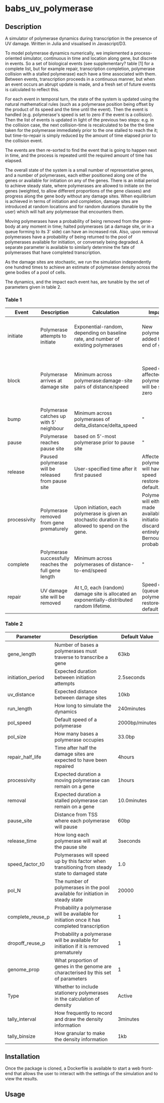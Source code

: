 # babs_uv_polymerase
## Description
A simulator of polymerase dynamics during transcription in the
presence of UV damage. Written in Julia and visualised in
Javascript/D3.

To model polymerase dynamics numerically, we implemented a
process-oriented simulator, continuous in time and location along
gene, but discrete in events. So a set of biological events (see
supplementary? table [1] for a complete list, but for example
repair, transcription completion, polymerase collision with a stalled
polymerase) each have a time associated with them. Between events,
transcription proceeds in a continuous manner, but when an event
occurs an abrupt update is made, and a fresh set of future events is
calculated to reflect this.

For each event in temporal turn, the state of the system is updated
using the natural mathematical rules (such as a polymerase position
being offset by the product of its speed and the time until the
event). Then the event is handled (e.g. polymerase's speed is set to
zero if the event is a collision).  Then the list of events is updated
in light of the previous two steps: e.g. in the collision case, the
next collision-time is recalculated to be the the time taken for the
polymerase immediately prior to the one stalled to reach the it; but
time-to-repair is simply reduced by the amount of time elapsed prior
to the collision event.

The events are then re-sorted to find the event that is going to
happen next in time, and the process is repeated until the required
amount of time has elapsed. 

The overall state of the system is a small number of representative
genes, and a number of polymerases, each either positioned along one
of the genes or available for initiation on any of the genes. There is
an initial period to achieve steady state, where polymerases are
allowed to initiate on the genes (weighted, to allow different
proportions of the gene classes) and progress along the gene body
without any damage sites. When equilibrium is achieved in terms of
initiation and completion, damage sites are introduced at random
locations and for random durations (tunable by the user) which will
halt any polymerase that encounters them.

Moving polymerases have a probability of being removed from the
gene-body at any moment in time; halted polymerases (at a damage site,
or in a queue forming to its 3' side) can have an increased risk.
Also, upon removal polymerases have a probability of being returned to
the pool of polymerases available for initiation, or conversely being
degraded. A separate parameter is available to similarly determine the
fate of polymerases that have completed transcription.

As the damage sites are stochastic, we run the simulation
independently one hundred times to achieve an estimate of polymerase
density across the gene bodies of a pool of cells.

The dynamics, and the impact each event has, are tunable by the set of
parameters given in table 2.

### Table 1

| Event | Description | Calculation | Impact | Notes |
| ----- | ----------- | ----------- | ------ | ----- |
|initiate | Polymerase attempts to initiate | Exponential-random, depending on baseline rate, and number of existing polymerases | New polymerase added to 5' end of gene | When the event happens, another one is scheduled with the required characteristics. |
|block | Polymerase arrives at damage site | Minimum across polymerase:damage-site pairs of distance/speed | Speed of affected polymerase will be set to zero | A safe lower bound, as events that would alter it will necessarily happen first, inducing a recalculation.  |
|bump | Polymerase catches up with 5' neighbour | Minimum across polymerases of delta_distance/delta_speed | " | |
|pause | Polymerase reaches pause site| based on 5'-most polymerase prior to pause site | " |  |
|release | Paused polymerase will be released from pause site| User-specified time after it first paused | Affected polymerase will have speed restored to default. | |
|processivity | Polymerase removed from gene prematurely| Upon initiation, each polymerase is given an stochastic duration it is allowed to spend on the gene. | Polymerase will either be made available for initiation, or discarded entirely via Bernoulli probability.| |
|complete | Polymerase successfully reaches the full gene length | Minimum across polymerases of distance-to-end/speed | " | | 
|repair | UV damage site will be removed | At t_0, each (random) damage site is allocated an exponentially-distributed random lifetime. | Speed of 3' (queue of) polymerases restored to default | 

### Table 2

| Parameter | Description | Default Value |
|---------- | ----------- | ------------- |
| gene_length | Number of bases a polymerases must traverse to transcribe a gene | 63kb |
| initiation_period | Expected duration between initiation attempts | 2.5seconds |
| uv_distance | Expected distance between damage sites | 10kb |
| run_length | How long to simulate the dynamics | 240minutes |
| pol_speed | Default speed of a polymerase| 2000bp/minutes |
| pol_size | How many bases a polymerase occupies | 33.0bp |
| repair_half_life | Time after half the damage sites are expected to have been repaired | 4hours |
| processivity | Expected duration a moving polymerase can remain on a gene | 1hours |
| removal | Expected duration a stalled polymerase can remain on a gene | 10.0minutes |
| pause_site | Distance from TSS where each polymerase will pause  | 60bp |
| release_time | How long each polymerase will wait at the pause site| 3seconds |
| speed_factor_t0 | Polymerases will speed up by this factor when transitioning from steady state to damaged state | 1.0 | 
| pol_N | The number of polymerases in the pool available for initiation in steady state| 20000 |
| complete_reuse_p | Probability a polymerase will be available for initiation once it has completed transcription| 1 | 
| dropoff_reuse_p | Probability a polymerase will be available for initiation if it is removed prematurely| 1 | 
| genome_prop | What proportion of genes in the genome are characterised by this set of parameters | 1 |
| Type |Whether to include stationery polymerases in the calculation of density | Active |
| tally_interval |How frequently to record and draw the density information | 3minutes |
| tally_binsize |How granular to make the density information | 1kb |


## Installation
Once the package is cloned, a Dockerfile is available to start a web
front-end that allows the user to interact with the settings of the
simulation and to view the results.

## Usage
